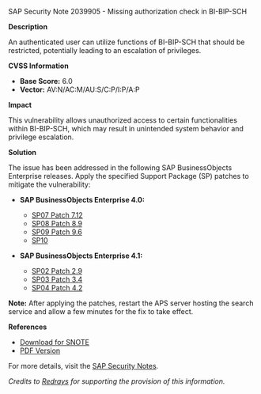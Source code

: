 SAP Security Note 2039905 - Missing authorization check in BI-BIP-SCH

**Description**

An authenticated user can utilize functions of BI-BIP-SCH that should be restricted, potentially leading to an escalation of privileges.

**CVSS Information**

- **Base Score:** 6.0
- **Vector:** AV:N/AC:M/AU:S/C:P/I:P/A:P

**Impact**

This vulnerability allows unauthorized access to certain functionalities within BI-BIP-SCH, which may result in unintended system behavior and privilege escalation.

**Solution**

The issue has been addressed in the following SAP BusinessObjects Enterprise releases. Apply the specified Support Package (SP) patches to mitigate the vulnerability:

- **SAP BusinessObjects Enterprise 4.0:**
  - [SP07 Patch 7.12](https://me.sap.com/softwarecenter/template/products/_APP=00200682500000001943&_EVENT=DISPHIER&HEADER=Y&FUNCTIONBAR=N&EVENT=TREE&NE=NAVIGATE&ENR=01200314690200013179&V=MAINT)
  - [SP08 Patch 8.9](https://me.sap.com/softwarecenter/template/products/_APP=00200682500000001943&_EVENT=DISPHIER&HEADER=Y&FUNCTIONBAR=N&EVENT=TREE&NE=NAVIGATE&ENR=01200314690200013179&V=MAINT)
  - [SP09 Patch 9.6](https://me.sap.com/softwarecenter/template/products/_APP=00200682500000001943&_EVENT=DISPHIER&HEADER=Y&FUNCTIONBAR=N&EVENT=TREE&NE=NAVIGATE&ENR=01200314690200013179&V=MAINT)
  - [SP10](https://me.sap.com/softwarecenter/template/products/_APP=00200682500000001943&_EVENT=DISPHIER&HEADER=Y&FUNCTIONBAR=N&EVENT=TREE&NE=NAVIGATE&ENR=01200314690200013179&V=MAINT)

- **SAP BusinessObjects Enterprise 4.1:**
  - [SP02 Patch 2.9](https://me.sap.com/softwarecenter/template/products/_APP=00200682500000001943&_EVENT=DISPHIER&HEADER=Y&FUNCTIONBAR=N&EVENT=TREE&NE=NAVIGATE&ENR=67838200100200019009&V=MAINT)
  - [SP03 Patch 3.4](https://me.sap.com/softwarecenter/template/products/_APP=00200682500000001943&_EVENT=DISPHIER&HEADER=Y&FUNCTIONBAR=N&EVENT=TREE&NE=NAVIGATE&ENR=67838200100200019009&V=MAINT)
  - [SP04 Patch 4.2](https://me.sap.com/softwarecenter/template/products/_APP=00200682500000001943&_EVENT=DISPHIER&HEADER=Y&FUNCTIONBAR=N&EVENT=TREE&NE=NAVIGATE&ENR=67838200100200019009&V=MAINT)

**Note:** After applying the patches, restart the APS server hosting the search service and allow a few minutes for the fix to take effect.

**References**

- [Download for SNOTE](https://notesdownloads.sap.com/note/0040000017906202017)
- [PDF Version](https://userapps.support.sap.com/sap/support/sfm/notes/print/0002039905?language=en-US&token=D1EA5D18C13F8E7282B4AA718162707F)

For more details, visit the [SAP Security Notes](https://me.sap.com/).

*Credits to [Redrays](https://redrays.io) for supporting the provision of this information.*